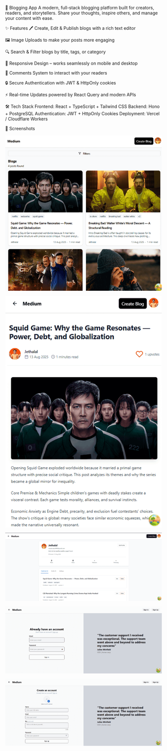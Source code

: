 📝 Blogging App
A modern, full-stack blogging platform built for creators, readers, and storytellers. Share your thoughts, inspire others, and manage your content with ease.

✨ Features
🖊 Create, Edit & Publish blogs with a rich text editor

🖼 Image Uploads to make your posts more engaging

🔍 Search & Filter blogs by title, tags, or category

📱 Responsive Design – works seamlessly on mobile and desktop

💬 Comments System to interact with your readers

🔒 Secure Authentication with JWT & HttpOnly cookies

⚡ Real-time Updates powered by React Query and modern APIs

🛠 Tech Stack
Frontend: React + TypeScript + Tailwind CSS
Backend: Hono + PostgreSQL
Authentication: JWT + HttpOnly Cookies
Deployment: Vercel / Cloudflare Workers

📸 Screenshots
<p align="center"> <img src="./screenshots/blogs.png" alt="Blogs Page" width="600"/> </p> <p align="center"> <img src="./screenshots/blog.png" alt="Single Blog Page" width="600"/> </p> <p align="center"> <img src="./screenshots/profile.png" alt="Profile Page" width="600"/> </p> <p align="center"> <img src="./screenshots/signin.png" alt="Sign In Page" width="600"/> </p> <p align="center"> <img src="./screenshots/signup.png" alt="Sign Up Page" width="600"/> </p>